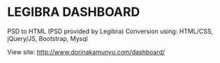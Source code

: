 # LEGIBRA DASHBOARD
PSD to HTML (PSD provided by Legibra)
Conversion using:
HTML/CSS,
jQuery/JS,
Bootstrap,
Mysql

View site: http://www.dorinakamunyu.com/dashboard/
